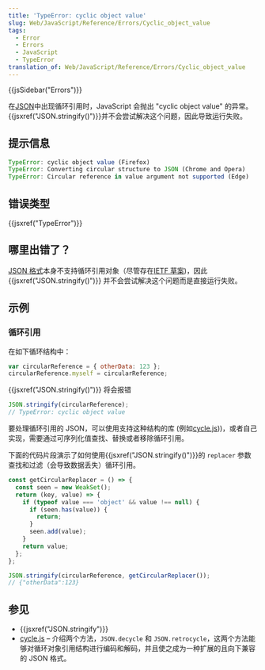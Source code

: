 ```yaml
---
title: 'TypeError: cyclic object value'
slug: Web/JavaScript/Reference/Errors/Cyclic_object_value
tags:
  - Error
  - Errors
  - JavaScript
  - TypeError
translation_of: Web/JavaScript/Reference/Errors/Cyclic_object_value
---
```


{{jsSidebar("Errors")}}

在[JSON](https://www.json.org/)中出现循环引用时，JavaScript 会抛出 "cyclic object value" 的异常。{{jsxref("JSON.stringify()")}}并不会尝试解决这个问题，因此导致运行失败。

## 提示信息

```js
TypeError: cyclic object value (Firefox)
TypeError: Converting circular structure to JSON (Chrome and Opera)
TypeError: Circular reference in value argument not supported (Edge)
```

## 错误类型

{{jsxref("TypeError")}}

## 哪里出错了？

[JSON 格式](https://www.json.org/)本身不支持循环引用对象（尽管存在[IETF 草案](https://datatracker.ietf.org/doc/html/draft-pbryan-zyp-json-ref-03))，因此 {{jsxref("JSON.stringify()")}} 并不会尝试解决这个问题而是直接运行失败。

## 示例

### 循环引用

在如下循环结构中：

```js
var circularReference = { otherData: 123 };
circularReference.myself = circularReference;
```

{{jsxref("JSON.stringify()")}} 将会报错

```js example-bad
JSON.stringify(circularReference);
// TypeError: cyclic object value
```

要处理循环引用的 JSON，可以使用支持这种结构的库 (例如[cycle.js](https://github.com/douglascrockford/JSON-js/blob/master/cycle.js)))，或者自己实现，需要通过可序列化值查找、替换或者移除循环引用。

下面的代码片段演示了如何使用{{jsxref("JSON.stringify()")}}的 `replacer` 参数查找和过滤（会导致数据丢失）循环引用。

```js
const getCircularReplacer = () => {
  const seen = new WeakSet();
  return (key, value) => {
    if (typeof value === 'object' && value !== null) {
      if (seen.has(value)) {
        return;
      }
      seen.add(value);
    }
    return value;
  };
};

JSON.stringify(circularReference, getCircularReplacer());
// {"otherData":123}
```

## 参见

- {{jsxref("JSON.stringify")}}
- [cycle.js](https://github.com/douglascrockford/JSON-js/blob/master/cycle.js)
  – 介绍两个方法，`JSON.decycle` 和
  `JSON.retrocycle`，这两个方法能够对循环对象引用结构进行编码和解码，并且使之成为一种扩展的且向下兼容的 JSON 格式。
